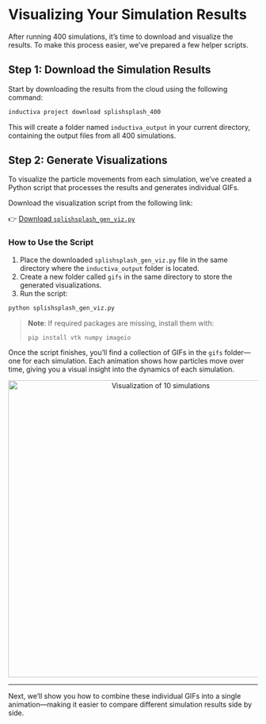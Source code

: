# Visualizing Your Simulation Results

After running 400 simulations, it’s time to download and visualize the results.
To make this process easier, we’ve prepared a few helper scripts.

## Step 1: Download the Simulation Results

Start by downloading the results from the cloud using the following command:

```bash
inductiva project download splishsplash_400
```

This will create a folder named `inductiva_output` in your current directory, containing the output files from all 400 simulations.

## Step 2: Generate Visualizations

To visualize the particle movements from each simulation, we’ve created a Python script that processes the results and generates individual GIFs.

Download the visualization script from the following link:

👉 [Download `splishsplash_gen_viz.py`](https://storage.googleapis.com/inductiva-api-demo-files/splishsplash_gen_viz.py)

### How to Use the Script

1. Place the downloaded `splishsplash_gen_viz.py` file in the same directory where the `inductiva_output` folder is located.
2. Create a new folder called `gifs` in the same directory to store the generated visualizations.
3. Run the script:

```bash
python splishsplash_gen_viz.py
```

> **Note**: If required packages are missing, install them with:
>
> ```bash
> pip install vtk numpy imageio
> ```

Once the script finishes, you’ll find a collection of GIFs in the `gifs` folder—one for each simulation. Each animation shows how particles move over time, giving you a visual insight into the dynamics of each simulation.

<p align="center"><img src="../../_static/combined.gif" alt="Visualization of 10 simulations" width="600"></p>

---

Next, we’ll show you how to combine these individual GIFs into a single animation—making it easier to compare different simulation results side by side.
